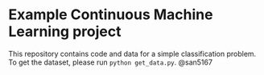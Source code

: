 # Example Continuous Machine Learning project

This repository contains code and data for a simple classification problem. To get the dataset, please run `python get_data.py`.
@san5167
